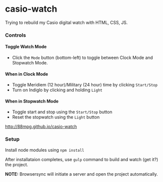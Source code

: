 # casio-watch

Trying to rebuild my Casio digital watch with HTML, CSS, JS.

### Controls

#### Toggle Watch Mode

- Click the `Mode` button (bottom-left) to toggle between Clock Mode and Stopwatch Mode.

#### When in Clock Mode

- Toggle Meridiem (12 hour)/Military (24 hour) time by clicking `Start/Stop`
- Turn on Indiglo by clicking and holding `Light`

#### When in Stopwatch Mode

- Toggle start and stop using the `Start/Stop` button
- Reset the stopwatch using the `Light` button

http://88mpg.github.io/casio-watch

### Setup

Install node modules using `npm install`

After installataion completes, use `gulp` command to build and watch (get it?) the project.

**NOTE:** Browsersync will initiate a server and open the project automatically.

